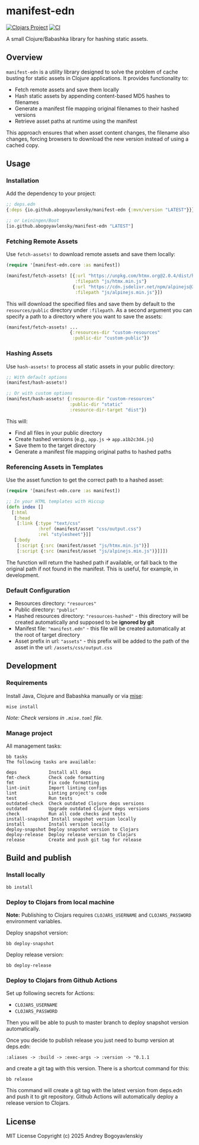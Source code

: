 # manifest-edn

[![Clojars Project](https://img.shields.io/clojars/v/io.github.abogoyavlensky/manifest-edn.svg)](https://clojars.org/io.github.abogoyavlensky/manifest-edn)
[![CI](https://github.com/abogoyavlensky/manifest-edn/actions/workflows/snapshot.yaml/badge.svg?branch=master)](https://github.com/abogoyavlensky/manifest-edn/actions/workflows/snapshot.yaml)

A small Clojure/Babashka library for hashing static assets.

## Overview

`manifest-edn` is a utility library designed to solve the problem of cache busting for static assets in Clojure applications. It provides functionality to:

- Fetch remote assets and save them locally
- Hash static assets by appending content-based MD5 hashes to filenames
- Generate a manifest file mapping original filenames to their hashed versions
- Retrieve asset paths at runtime using the manifest

This approach ensures that when asset content changes, the filename also changes, forcing browsers to download the new version instead of using a cached copy.

## Usage

### Installation

Add the dependency to your project:

```clojure
;; deps.edn
{:deps {io.github.abogoyavlensky/manifest-edn {:mvn/version "LATEST"}}}

;; or Leiningen/Boot
[io.github.abogoyavlensky/manifest-edn "LATEST"]
```

### Fetching Remote Assets
Use `fetch-assets!` to download remote assets and save them locally:

```clojure
(require '[manifest-edn.core :as manifest])

(manifest/fetch-assets! [{:url "https://unpkg.com/htmx.org@2.0.4/dist/htmx.min.js" 
                          :filepath "js/htmx.min.js"}
                         {:url "https://cdn.jsdelivr.net/npm/alpinejs@3.14.8/dist/cdn.min.js" 
                          :filepath "js/alpinejs.min.js"}])
 ```

This will download the specified files and save them by default to the `resources/public` directory under `:filepath`.
As a second argument you can specify a path to a directory where you want to save the assets:
```clojure
(manifest/fetch-assets! ...
                        {:resources-dir "custom-resources"
                         :public-dir "custom-public"})
```

### Hashing Assets
Use `hash-assets!` to process all static assets in your public directory:

```clojure
;; With default options
(manifest/hash-assets!)

;; Or with custom options
(manifest/hash-assets! {:resource-dir "custom-resources"
                        :public-dir "static"
                        :resource-dir-target "dist"})
 ```

This will:

- Find all files in your public directory
- Create hashed versions (e.g., `app.js` -> `app.a1b2c3d4.js`)
- Save them to the target directory
- Generate a manifest file mapping original paths to hashed paths

### Referencing Assets in Templates
Use the asset function to get the correct path to a hashed asset:

```clojure
(require '[manifest-edn.core :as manifest])

;; In your HTML templates with Hiccup
(defn index []
  [:html
   [:head
    [:link {:type "text/css"
            :href (manifest/asset "css/output.css")
            :rel "stylesheet"}]]
   [:body
    [:script {:src (manifest/asset "js/htmx.min.js")}]
    [:script {:src (manifest/asset "js/alpinejs.min.js")}]]])
 ```

The function will return the hashed path if available, or fall back to the original path if not found in the manifest.
This is useful, for example, in development.

### Default Configuration
- Resources directory: `"resources"`
- Public directory: `"public"`
- Hashed resources directory: `"resources-hashed"` - this directory will be created automatically and supposed to be **ignored by git**
- Manifest file: `"manifest.edn"` - this file will be created automatically at the root of target directory
- Asset prefix in url: `"assets"` - this prefix will be added to the path of the asset in the url: `/assets/css/output.css`

## Development

### Requirements
Install Java, Clojure and Babashka manually or via [mise](https://mise.jdx.dev/):

```shell
mise install
```

*Note: Check versions in `.mise.toml` file.*

### Manage project

All management tasks:

```shell
bb tasks
The following tasks are available:

deps            Install all deps
fmt-check       Check code formatting
fmt             Fix code formatting
lint-init       Import linting configs
lint            Linting project's code
test            Run tests
outdated-check  Check outdated Clojure deps versions
outdated        Upgrade outdated Clojure deps versions
check           Run all code checks and tests
install-snapshot Install snapshot version locally
install         Install version locally
deploy-snapshot Deploy snapshot version to Clojars
deploy-release  Deploy release version to Clojars
release         Create and push git tag for release
```

## Build and publish

### Install locally

```shell
bb install
```

### Deploy to Clojars from local machine

**Note:** Publishing to Clojars requires `CLOJARS_USERNAME` and `CLOJARS_PASSWORD` environment variables.

Deploy snapshot version:

```shell
bb deploy-snapshot
```

Deploy release version:

```shell
bb deploy-release
```

### Deploy to Clojars from Github Actions

Set up following secrets for Actions:

- `CLOJARS_USERNAME`
- `CLOJARS_PASSWORD`

Then you will be able to push to master branch to deploy snapshot version automatically.

Once you decide to publish release you just need to bump version at deps.edn:

`:aliases -> :build -> :exec-args -> :version -> "0.1.1`

and create a git tag with this version. There is a shortcut command for this:

```shell
bb release
```

This command will create a git tag with the latest version from deps.edn and push it to git repository.
Github Actions will automatically deploy a release version to Clojars.

## License
MIT License
Copyright (c) 2025 Andrey Bogoyavlenskiy

